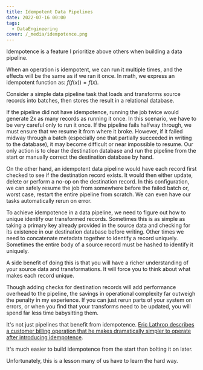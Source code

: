 ```yaml
---
title: Idempotent Data Pipelines
date: 2022-07-16 00:00
tags:
  - DataEngineering
cover: /_media/idempotence.png
---
```


Idempotence is a feature I prioritize above others when building a data pipeline.

When an operation is idempotent, we can run it multiple times, and the effects will be the same as if we ran it once. In math, we express an idempotent function as: $f(f(x)) = f(x)$.

Consider a simple data pipeline task that loads and transforms source records into batches, then stores the result in a relational database.

If the pipeline did not have idempotence, running the job twice would generate 2x as many records as running it once. In this scenario, we have to be very careful only to run it once. If the pipeline fails halfway through, we must ensure that we resume it from where it broke. However, if it failed midway through a batch (especially one that partially succeeded in writing to the database), it may become difficult or near impossible to resume. Our only action is to clear the destination database and run the pipeline from the start or manually correct the destination database by hand.

On the other hand, an idempotent data pipeline would have each record first checked to see if the destination record exists. It would then either update, delete or perform a no-op on the destination record. In this configuration, we can safely resume the job from somewhere before the failed batch or, worst case, restart the entire pipeline from scratch. We can even have our tasks automatically rerun on error.

To achieve idempotence in a data pipeline, we need to figure out how to unique identify our transformed records. Sometimes this is as simple as taking a primary key already provided in the source data and checking for its existence in our destination database before writing. Other times we need to concatenate metadata together to identify a record uniquely. Sometimes the entire body of a source record must be hashed to identify it uniquely.

A side benefit of doing this is that you will have a richer understanding of your source data and transformations. It will force you to think about what makes each record unique.

Though adding checks for destination records will add performance overhead to the pipeline, the savings in operational complexity far outweigh the penalty in my experience. If you can just rerun parts of your system on errors, or when you find that your transforms need to be updated, you will spend far less time babysitting them.

It's not just pipelines that benefit from idempotence. [Eric Lathrop describes a customer billing operation that he makes dramatically simpler to operate after introducing idempotence](https://ericlathrop.com/2021/04/idempotence-now-prevents-pain-later/).

It's much easier to build idempotence from the start than bolting it on later.

Unfortunately, this is a lesson many of us have to learn the hard way.